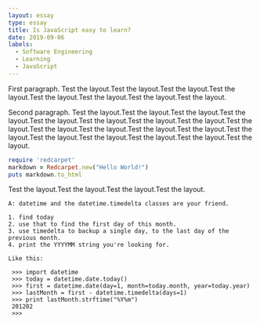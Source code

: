 ```yaml
---
layout: essay
type: essay
title: Is JavaScript easy to learn?
date: 2019-09-06
labels:
  - Software Engineering
  - Learning
  - JavaScript
---
```


First paragraph. Test the layout.Test the layout.Test the layout.Test the layout.Test the layout.Test the layout.Test the layout.Test the layout.

Second paragraph. Test the layout.Test the layout.Test the layout.Test the layout.Test the layout.Test the layout.Test the layout.Test the layout.Test the layout.Test the layout.Test the layout.Test the layout.Test the layout.Test the layout.Test the layout.Test the layout.Test the layout.Test the layout.Test the layout.

```ruby
require 'redcarpet'
markdown = Redcarpet.new("Hello World!")
puts markdown.to_html
```

Test the layout.Test the layout.Test the layout.Test the layout.


```
A: datetime and the datetime.timedelta classes are your friend.

1. find today
2. use that to find the first day of this month.
3. use timedelta to backup a single day, to the last day of the previous month.
4. print the YYYYMM string you're looking for.

Like this:

 >>> import datetime
 >>> today = datetime.date.today()
 >>> first = datetime.date(day=1, month=today.month, year=today.year)
 >>> lastMonth = first - datetime.timedelta(days=1)
 >>> print lastMonth.strftime("%Y%m")
 201202
 >>>

```
